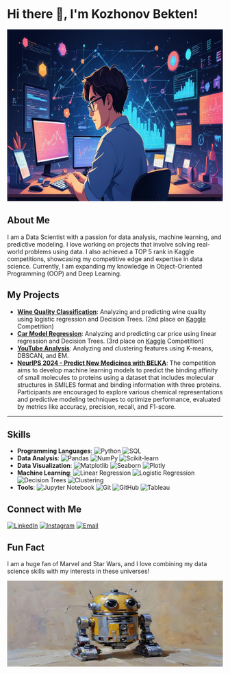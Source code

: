 # Hi there 👋, I'm Kozhonov Bekten!

<p align="center"><img src="pikaso_texttoimage_colorful-flat-illustration-classical-animes-I-am-a.jpeg" width="1000" height= "400"></p>

## About Me

I am a Data Scientist with a passion for data analysis, machine learning, and predictive modeling. I love working on projects that involve solving real-world problems using data. I also achieved a TOP 5 rank in Kaggle competitions, showcasing my competitive edge and expertise in data science. Currently, I am expanding my knowledge in Object-Oriented Programming (OOP) and Deep Learning.



## My Projects

- **[Wine Quality Classification](https://github.com/BektenKozhonov/wine_quality_clasification/blob/main/wine_draft_classification.ipynb)**: Analyzing and predicting wine quality using logistic regression and Decision Trees. (2nd place on [Kaggle](https://www.kaggle.com/competitions/wine-quality-classification-challenge) Competition)
- **[Car Model Regression](https://github.com/BektenKozhonov/car-model-classification/blob/main/Car_final_draft.ipynb)**: Analyzing and predicting car price using linear regression and Decision Trees. (3rd place on [Kaggle](https://www.kaggle.com/competitions/car-valuation-competition) Competition)
- **[YouTube Analysis](https://github.com/BektenKozhonov/DS_getting_education/blob/main/project_youtube.ipynb)**: Analyzing and clustering features using K-means, DBSCAN, and EM.
- **[NeurIPS 2024 - Predict New Medicines with BELKA](https://github.com/BektenKozhonov/leash-BELKA/blob/main/leash-BELKA_OLIMPIAD.ipynb)**: The competition aims to develop machine learning models to predict the binding affinity of small molecules to proteins using a dataset that includes molecular structures in SMILES format and binding information with three proteins. Participants are encouraged to explore various chemical representations and predictive modeling techniques to optimize performance, evaluated by metrics like accuracy, precision, recall, and F1-score.

****
## Skills

- **Programming Languages**: ![Python](https://img.shields.io/badge/-Python-3776AB?style=flat-square&logo=python&logoColor=white) ![SQL](https://img.shields.io/badge/-SQL-4479A1?style=flat-square&logo=postgresql&logoColor=white)
- **Data Analysis**: ![Pandas](https://img.shields.io/badge/-Pandas-150458?style=flat-square&logo=pandas&logoColor=white) ![NumPy](https://img.shields.io/badge/-NumPy-013243?style=flat-square&logo=numpy&logoColor=white) ![Scikit-learn](https://img.shields.io/badge/-Scikit--learn-F7931E?style=flat-square&logo=scikit-learn&logoColor=white)
- **Data Visualization**: ![Matplotlib](https://img.shields.io/badge/-Matplotlib-11557C?style=flat-square&logo=python&logoColor=white) ![Seaborn](https://img.shields.io/badge/-Seaborn-3776AB?style=flat-square&logo=python&logoColor=white) ![Plotly](https://img.shields.io/badge/-Plotly-3F4F75?style=flat-square&logo=plotly&logoColor=white)
- **Machine Learning**: ![Linear Regression](https://img.shields.io/badge/-Linear%20Regression-0A0A0A?style=flat-square&logo=linear-regression&logoColor=white) ![Logistic Regression](https://img.shields.io/badge/-Logistic%20Regression-0A0A0A?style=flat-square&logo=logistic-regression&logoColor=white) ![Decision Trees](https://img.shields.io/badge/-Decision%20Trees-0A0A0A?style=flat-square&logo=decision-trees&logoColor=white) ![Clustering](https://img.shields.io/badge/-Clustering-0A0A0A?style=flat-square&logo=clustering&logoColor=white)
- **Tools**: ![Jupyter Notebook](https://img.shields.io/badge/-Jupyter%20Notebook-F37626?style=flat-square&logo=jupyter&logoColor=white) ![Git](https://img.shields.io/badge/-Git-F05032?style=flat-square&logo=git&logoColor=white) ![GitHub](https://img.shields.io/badge/-GitHub-181717?style=flat-square&logo=github&logoColor=white) ![Tableau](https://img.shields.io/badge/-Tableau-E97627?style=flat-square&logo=tableau&logoColor=white)



## Connect with Me

[![LinkedIn](https://img.shields.io/badge/-LinkedIn-0A66C2?style=flat-square&logo=linkedin&logoColor=white)](https://www.linkedin.com/in/bekten-kozhonov-2a6ab1312) 
[![Instagram](https://img.shields.io/badge/-Instagram-E4405F?style=flat-square&logo=instagram&logoColor=white)](https://www.instagram.com/bhekk.k/)
[![Email](https://img.shields.io/badge/-Email-D14836?style=flat-square&logo=gmail&logoColor=white)](mailto:kozhonov1@gmail.com)


## Fun Fact

I am a huge fan of Marvel and Star Wars, and I love combining my data science skills with my interests in these universes!
<p align="center"><img src="fotor-ai-20240619162925.jpg" width="600" height= "200"></p>



